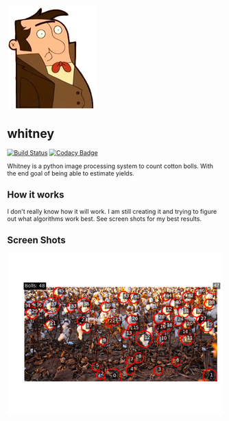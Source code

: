 ![whitney](/readme-img/whitney.jpg)  
# whitney
[![Build Status](https://travis-ci.org/sonyccd/whitney.svg?branch=master)](https://travis-ci.org/sonyccd/whitney)
[![Codacy Badge](https://api.codacy.com/project/badge/Grade/15de6cdaace9408e982ad2db14930c1a)](https://www.codacy.com/app/snakes-in-the-box/whitney?utm_source=github.com&utm_medium=referral&utm_content=sonyccd/whitney&utm_campaign=badger)

Whitney is a python image processing system to count cotton bolls. With the end goal of being able to estimate yields.

## How it works
I don't really know how it will work. I am still creating it and trying to figure out what algorithms work best. 
See screen shots for my best results. 

## Screen Shots
![figure1](/readme-img/figure_1.png)